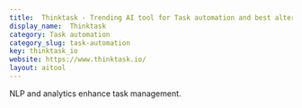 ```yaml
---
title:  Thinktask - Trending AI tool for Task automation and best alternatives
display_name:  Thinktask
category: Task automation
category_slug: task-automation
key: thinktask_io
website: https://www.thinktask.io/
layout: aitool
---
```


NLP and analytics enhance task management.
